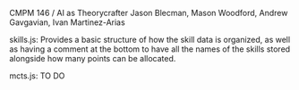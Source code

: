 CMPM 146 / AI as Theorycrafter
Jason Blecman, Mason Woodford, Andrew Gavgavian, Ivan Martinez-Arias

skills.js:
    Provides a basic structure of how the skill data is organized, as well as having a comment
    at the bottom to have all the names of the skills stored alongside how many points can be allocated.

mcts.js:
    TO DO